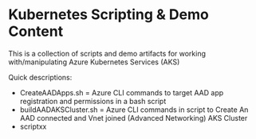 # Kubernetes Scripting & Demo Content

This is a collection of scripts and demo artifacts for working with/manipulating Azure Kubernetes Services (AKS)

Quick descriptions:
* CreateAADApps.sh = Azure CLI commands to target AAD app registration and permissions in a bash script 
* buildAADAKSCluster.sh = Azure CLI commands in script to Create An AAD connected and Vnet joined (Advanced Networking) AKS Cluster
* scriptxx

